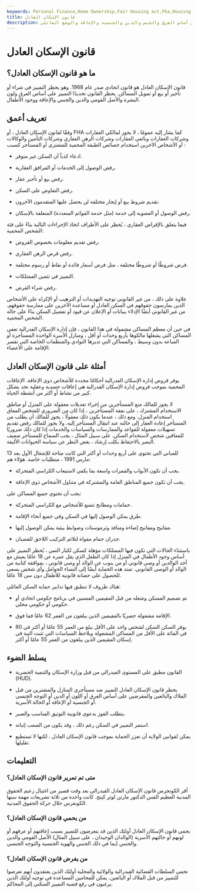 ```yaml
---
keywords: Personal Finance,Home Ownership,Fair Housing act,Fha,Housing Discrimination
title: قانون الإسكان العادل
description: قانون الإسكان العادل هو القانون الفيدرالي الذي يحظر التمييز في السكن على أساس العرق والجنس والدين والجنسية والإعاقة والوضع العائلي.
---
```


# قانون الإسكان العادل
## ما هو قانون الإسكان العادل؟

قانون الإسكان العادل هو قانون اتحادي صدر عام 1968. وهو يحظر التمييز في شراء أو تأجير أو بيع أو تمويل المساكن. يحظر القانون تحديدًا التمييز على أساس العرق ولون البشرة والأصل القومي والدين والجنس والإعاقة ووجود الأطفال.

## تعريف أعمق

وفقًا لقانون الإسكان العادل ، أو FHA كما يشار إليه عمومًا ، لا يجوز لمالكي العقارات وشركات العقارات وبائعي العقارات وشركات الرهن العقاري وشركات التأمين والوكالات أو الأشخاص الآخرين استخدام خصائص الطبقة المحمية للمشتري أو المستأجر كسبب :

- ادعاء كذباً أن السكن غير متوفر.

- رفض الوصول إلى الخدمات أو المرافق العقارية.

- رفض بيع أو تأجير عقار.

- رفض التفاوض على السكن.

- تقديم شروط بيع أو إيجار مختلفة لن يحصل عليها المتقدمون الآخرون.

- رفض الوصول أو العضوية إلى خدمة (مثل خدمة القوائم المتعددة) المتعلقة بالإسكان.

فيما يتعلق بالإقراض العقاري ، يُحظر على الأطراف اتخاذ الإجراءات التالية بناءً على فئة الشخص المحمية:

- رفض تقديم معلومات بخصوص القروض.

- رفض قرض الرهن العقاري.

- فرض شروطًا أو شروطًا مختلفة ، مثل فرض أسعار فائدة أو نقاط أو رسوم مختلفة.

- التمييز في تثمين الممتلكات.

- رفض شراء القرض.

علاوة على ذلك ، من غير القانوني توجيه التهديدات أو الترهيب أو الإكراه على الأشخاص الذين يمارسون حقوقهم في السكن العادل أو مساعدة الآخرين على ممارسة حقوقهم. من غير القانوني أيضًا الإدلاء ببيانات أو الإعلان عن قيود أو تفضيل السكن بناءً على حالة الشخص المحمية.

في حين أن معظم المساكن مشمولة في هذا القانون ، فإن إدارة الإسكان الفدرالية تعفي المساكن التي يشغلها مالكوها بأربع وحدات أو أقل ، ومنازل الأسرة الواحدة المستأجرة أو المباعة بدون وسيط ، والمساكن التي تديرها النوادي والمنظمات الخاصة التي تقصر الإقامة على الأعضاء.

## أمثلة على قانون الإسكان العادل

يوفر قروض إدارة الإسكان الفدرالية أحكامًا محددة للأشخاص ذوي الإعاقة. الإعاقات المحمية بموجب قروض إدارة الإسكان الفدرالية هي إعاقات جسدية وعقلية تحد بشكل كبير من نشاط أو أكثر من أنشطة الحياة.

لا يجوز للمالك منع المستأجرين من إجراء تعديلات معقولة على المنزل أو مناطق الاستخدام المشترك ، على نفقة المستأجرين ، إذا كان من الضروري للشخص المعاق استخدام المنزل. ومع ذلك ، عندما يكون ذلك معقولًا ، يجوز للمالك أن يطلب من المستأجر إعادة العقار إلى حالته عند انتقال المستأجر إليه. ولا يجوز للمالك رفض تقديم تسهيلات معقولة للقواعد والممارسات والسياسات والخدمات إذا كان ذلك ضروريًا للمعاقين شخص لاستخدام السكن. على سبيل المثال ، يجب السماح للمستأجر ضعيف البصر بالاحتفاظ بكلب إرشاد ، بغض النظر عن سياسة الحيوانات الأليفة.

للمباني التي تحتوي على أربع وحدات أو أكثر التي كانت متاحة للإشغال الأول بعد 13 مارس 1991 ، متطلبات خاصة. هؤلاء هم:

- يجب أن تكون الأبواب والممرات واسعة بما يكفي لاستيعاب الكراسي المتحركة.

- يجب أن تكون جميع المناطق العامة والمشتركة في متناول الأشخاص ذوي الإعاقة.

يجب أن تحتوي جميع المساكن على:

- حمامات ومطابخ تتسع للأشخاص مع الكراسي المتحركة.

- طرق يمكن الوصول إليها في السكن وفي جميع أنحاء الإقامة.

- مفاتيح ومفاتيح إضاءة ومنافذ وثرموستات وضوابط بيئية يمكن الوصول إليها.

- جدران حمام مقواة لتلائم التركيب اللاحق للقضبان.

باستثناء الحالات التي تكون فيها الممتلكات مؤهلة كسكن لكبار السن ، يُحظر التمييز على أساس وجود الأطفال في المنزل إذا كان الطفل الذي يقل عمره عن 18 عامًا يعيش مع أحد الوالدين أو وصي قانوني أو من ينوب عن الوالد أو وصي قانوني ، بموافقة كتابية من الوالد أو الوصي القانوني. تمتد هذه الحماية أيضًا إلى النساء الحوامل وأي شخص يسعى للحصول على حضانة قانونية للأطفال دون سن 18 عامًا.

هناك ظروف لا تنطبق فيها تدابير حماية السكن العائلي:

- تم تصميم المسكن وشغله من قبل المقيمين المسنين في برنامج حكومي اتحادي أو حكومي أو حكومي محلي.

- الإقامة مشغولة حصريًا بالمقيمين الذين يبلغون من العمر 62 عامًا فما فوق.

- يوفر السكن السكن لشخص واحد على الأقل يبلغ من العمر 55 عامًا أو أكثر في 80 في المائة على الأقل من المساكن المشغولة ويلاحظ السياسات التي تثبت النية في إسكان المقيمين الذين يبلغون من العمر 55 عامًا أو أكثر.

## يسلط الضوء

- القانون مطبق على المستوى الفيدرالي من قبل وزارة الإسكان والتنمية الحضرية (HUD).

- يحظر قانون الإسكان العادل التمييز ضد مستأجري المنازل والمشترين من قبل الملاك والبائعين والمقرضين على أساس العرق أو اللون أو الدين أو التوجه الجنسي أو الجنسية أو الإعاقة أو الحالة الأسرية.

- يتطلب الفوز بدعوى قانونية التوثيق المناسب والصبر.

- استمر التمييز في السكن رغم ذلك ، وقد يكون من الصعب إثباته.

- يمكن لقوانين الولاية أن تعزز الحماية بموجب قانون الإسكان العادل ، لكنها لا تستطيع تقليلها.

## التعليمات

### متى تم تمرير قانون الإسكان العادل؟

أقر الكونجرس قانون الإسكان العادل الفيدرالي بعد وقت قصير من اغتيال زعيم الحقوق المدنية العظيم القس الدكتور مارتن لوثر كينج. كانت واحدة من ثلاثة تشريعات مهمة سنها الكونغرس خلال حركة الحقوق المدنية.

### من يحمي قانون الإسكان العادل؟

يحمي قانون الإسكان العادل أولئك الذين قد يتعرضون للتمييز بسبب إعاقتهم أو عرقهم أو لونهم أو حالتهم الأسرية (الوالدان الوحيدان ، على سبيل المثال) الأصل القومي والدين والجنس (بما في ذلك الجنس والهوية الجنسية والتوجه الجنسي.

### من يفرض قانون الإسكان العادل؟

تحمي السلطات القضائية الفيدرالية والولائية والمحلية أولئك الذين يعتقدون أنهم تعرضوا للتمييز من قبل الملاك أو البائعين. يمكن للمحامين المساعدة في توجيه أولئك الذين يرغبون في رفع قضية التمييز السكني إلى المحاكم.

